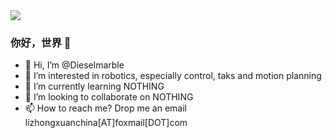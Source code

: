 <img align="top" src="https://github-readme-stats.vercel.app/api?username=Dieselmarble&show_icons=true&icon_color=CE1D2D&text_color=718096&bg_color=ffffff&hide_title=true" />

### 你好，世界 👋

- 👋 Hi, I’m @Dieselmarble
- 👀 I’m interested in robotics, especially control, taks and motion planning
- 🌱 I’m currently learning NOTHING
- 💞️ I’m looking to collaborate on NOTHING
- 📫 How to reach me? Drop me an email lizhongxuanchina[AT]foxmail[DOT]com

<!---
Dieselmarble/Dieselmarble is a ✨ special ✨ repository because its `README.md` (this file) appears on your GitHub profile.
You can click the Preview link to take a look at your changes.
--->
